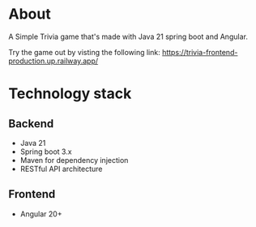# About
A Simple Trivia game that's made with Java 21 spring boot and Angular.

Try the game out by visting the following link: https://trivia-frontend-production.up.railway.app/

# Technology stack
## Backend
* Java 21
* Spring boot 3.x
* Maven for dependency injection
* RESTful API architecture

## Frontend
* Angular 20+
